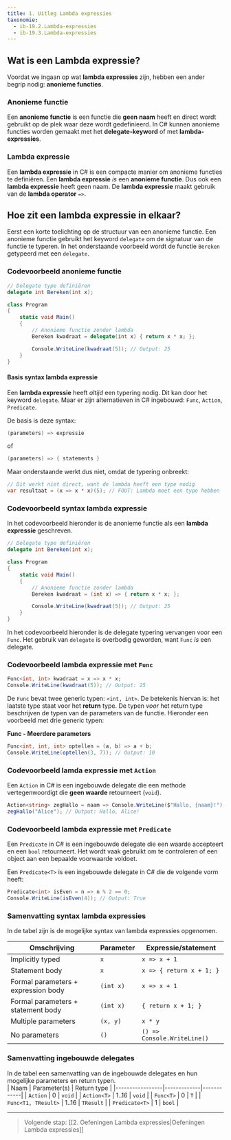 ```yaml
---
title: 1. Uitleg Lambda expressies
taxonomie:
  - ib-19.2.Lambda-expressies
  - ib-19.3.Lambda-expressies
---
```


## Wat is een Lambda expressie?
Voordat we ingaan op wat **lambda expressies** zijn, hebben een ander begrip nodig: **anonieme functies**. 

### Anonieme functie
Een **anonieme functie** is een functie die **geen naam** heeft en direct wordt gebruikt op de plek waar deze wordt gedefinieerd. In C# kunnen anonieme functies worden gemaakt met het **delegate-keyword** of met **lambda-expressies**. 

### Lambda expressie
Een **lambda expressie** in C# is een compacte manier om anonieme functies te definiëren. Een **lambda expressie** *is* een **anonieme functie**. Dus ook een **lambda expressie** heeft geen naam. De **lambda expressie** maakt gebruik van de **lambda operator** `=>`. 

## Hoe zit een lambda expressie in elkaar?
Eerst een korte toelichting op de structuur van een anonieme functie. Een anonieme functie gebruikt het keyword `delegate` om de signatuur van de functie te typeren. In het onderstaande voorbeeld wordt de functie `Bereken` getypeerd met een `delegate`.

### Codevoorbeeld anonieme functie
``` csharp
// Delegate type definiëren
delegate int Bereken(int x);

class Program
{
    static void Main()
    {
        // Anonieme functie zonder lambda
        Bereken kwadraat = delegate(int x) { return x * x; };

        Console.WriteLine(kwadraat(5)); // Output: 25
    }
}  
```

#### Basis syntax lambda expressie
Een **lambda expressie** heeft *altijd* een typering nodig. Dit kan door het keyword `delegate`. Maar er zijn alternatieven in C# ingebouwd: `Func`, `Action`, `Predicate`. 

De basis is deze syntax:  
```csharp
(parameters) => expressie
```
of
```csharp
(parameters) => { statements }
```

Maar onderstaande werkt dus niet, omdat de typering onbreekt:
``` csharp
// Dit werkt niet direct, want de lambda heeft een type nodig
var resultaat = (x => x * x)(5); // FOUT: Lambda moet een type hebben
```

### Codevoorbeeld syntax lambda expressie
In het codevoorbeeld hieronder is de anonieme functie als een **lambda expressie** geschreven.

``` csharp
// Delegate type definiëren
delegate int Bereken(int x);

class Program
{
    static void Main()
    {
        // Anonieme functie zonder lambda
        Bereken kwadraat = (int x) => { return x * x; };

        Console.WriteLine(kwadraat(5)); // Output: 25
    }
}  
```


In het codevoorbeeld hieronder is de delegate typering vervangen voor een `Func`. Het gebruik van `delegate` is overbodig geworden, want `Func` *is* een delegate.

### Codevoorbeeld lambda expressie met `Func`
```csharp
Func<int, int> kwadraat = x => x * x;
Console.WriteLine(kwadraat(5)); // Output: 25
```
De `Func` bevat twee generic typen: `<int, int>`. De betekenis hiervan is: het laatste type staat voor het **return** type. De typen *voor* het return type beschrijven de typen van de parameters van de functie. Hieronder een voorbeeld met drie generic typen:

**Func - Meerdere parameters**
```csharp
Func<int, int, int> optellen = (a, b) => a + b;
Console.WriteLine(optellen(3, 7)); // Output: 10
```

### Codevoorbeeld lamda expressie met `Action`    
Een `Action` in C# is een ingebouwde delegate die een methode vertegenwoordigt die **geen waarde** retourneert (`void`).  
``` csharp
Action<string> zegHallo = naam => Console.WriteLine($"Hallo, {naam}!");
zegHallo("Alice"); // Output: Hallo, Alice!
```

### Codevoorbeeld lambda expressie met `Predicate`  
Een `Predicate` in C# is een ingebouwde delegate die een waarde accepteert en een `bool` retourneert. Het wordt vaak gebruikt om te controleren of een object aan een bepaalde voorwaarde voldoet.

Een `Predicate<T>` is een ingebouwde delegate in C# die de volgende vorm heeft:
``` csharp
Predicate<int> isEven = n => n % 2 == 0;
Console.WriteLine(isEven(4)); // Output: True
```

### Samenvatting syntax lambda expressies
In de tabel zijn is de mogelijke syntax van lambda expressies opgenomen.

| Omschrijving                          | Parameter            | Expressie/statement            |
|---------------------------------------|----------------------|--------------------------------|
| Implicitly typed                      | `x`                  | `x => x + 1`                   |
| Statement body                        | `x`                  | `x => { return x + 1; }`       |
| Formal parameters + expression body   | `(int x)`            | `x => x + 1`                   |
| Formal parameters + statement body    | `(int x)`            | `{ return x + 1; }`            |
| Multiple parameters                   | `(x, y)`             | `x * y`                        |
| No parameters                         | `()`                 | `() => Console.WriteLine()`    |

### Samenvatting ingebouwde delegates  
In de tabel een samenvatting van de ingebouwde delegates en hun mogelijke parameters en return typen.  
| Naam             | Parameter(s) | Return type |
|-----------------|-------------|------------|
| `Action`        | 0           | `void`     |
| `Action<T>`     | 1..16       | `void`     |
| `Func<T>`       | 0           | `T`        |
| `Func<T1, TResult>` | 1..16  | `TResult`  |
| `Predicate<T>`  | 1           | `bool`     |

---

> Volgende stap: [[2. Oefeningen Lambda expressies|Oefeningen Lambda expressies]]
